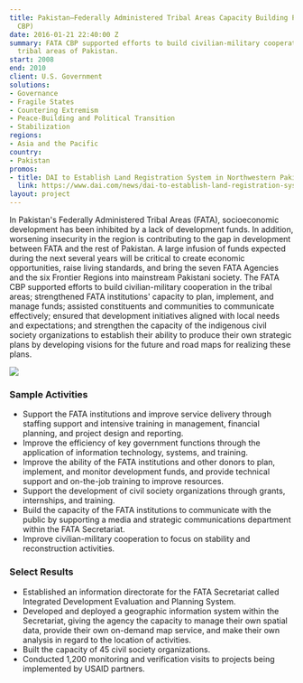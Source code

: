```yaml
---
title: Pakistan—Federally Administered Tribal Areas Capacity Building Program (FATA
  CBP)
date: 2016-01-21 22:40:00 Z
summary: FATA CBP supported efforts to build civilian-military cooperation in the
  tribal areas of Pakistan.
start: 2008
end: 2010
client: U.S. Government
solutions:
- Governance
- Fragile States
- Countering Extremism
- Peace-Building and Political Transition
- Stabilization
regions:
- Asia and the Pacific
country:
- Pakistan
promos:
- title: DAI to Establish Land Registration System in Northwestern Pakistan
  link: https://www.dai.com/news/dai-to-establish-land-registration-system-in-northwestern-pakistan
layout: project
---
```


In Pakistan's Federally Administered Tribal Areas (FATA), socioeconomic development has been inhibited by a lack of development funds. In addition, worsening insecurity in the region is contributing to the gap in development between FATA and the rest of Pakistan. A large infusion of funds expected during the next several years will be critical to create economic opportunities, raise living standards, and bring the seven FATA Agencies and the six Frontier Regions into mainstream Pakistani society. The FATA CBP supported efforts to build civilian-military cooperation in the tribal areas; strengthened FATA institutions' capacity to plan, implement, and manage funds; assisted constituents and communities to communicate effectively; ensured that development initiatives aligned with local needs and expectations; and strengthen the capacity of the indigenous civil society organizations to establish their ability to produce their own strategic plans by developing visions for the future and road maps for realizing these plans.

![][1]

### Sample Activities

* Support the FATA institutions and improve service delivery through staffing support and intensive training in management, financial planning, and project design and reporting.
* Improve the efficiency of key government functions through the application of information technology, systems, and training.
* Improve the ability of the FATA institutions and other donors to plan, implement, and monitor development funds, and provide technical support and on-the-job training to improve resources.
* Support the development of civil society organizations through grants, internships, and training.
* Build the capacity of the FATA institutions to communicate with the public by supporting a media and strategic communications department within the FATA Secretariat.
* Improve civilian-military cooperation to focus on stability and reconstruction activities.

### Select Results

* Established an information directorate for the FATA Secretariat called Integrated Development Evaluation and Planning System.
* Developed and deployed a geographic information system within the Secretariat, giving the agency the capacity to manage their own spatial data, provide their own on-demand map service, and make their own analysis in regard to the location of activities.
* Built the capacity of 45 civil society organizations.
* Conducted 1,200 monitoring and verification visits to projects being implemented by USAID partners.

[1]: https://assetify-dai.com/projects/PakistanCPB.jpg
